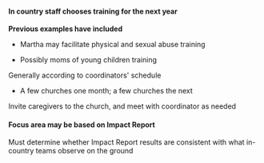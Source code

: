 #### In country staff chooses training for the next year

**Previous examples have included**

* Martha may facilitate physical and sexual abuse training

* Possibly moms of young children training

Generally according to coordinators' schedule

* A few churches one month; a few churches the next

Invite caregivers to the church, and meet with coordinator as needed

#### Focus area may be based on Impact Report

Must determine whether Impact Report results are consistent with what in-country teams observe on the ground